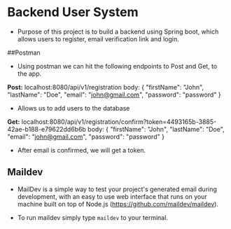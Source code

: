 # **Backend User System** 

- Purpose of this project is to build a backend using Spring boot, which allows users to register, email verification link and login.

##Postman

- Using postman we can hit the following endpoints to Post and Get, to the app.

**Post:** localhost:8080/api/v1/registration
body: {
    "firstName": "John",
    "lastName": "Doe",
    "email": "john@gmail.com",
    "password": "password"
}

- Allows us to add users to the database

**Get:** localhost:8080/api/v1/registration/confirm?token=4493165b-3885-42ae-b188-e79622dd6b6b
body: {
    "firstName": "John",
    "lastName": "Doe",
    "email": "john@gmail.com",
    "password": "password"
}

- After email is confirmed, we will get a token.


## Maildev

- MailDev is a simple way to test your project's generated email during development, with an easy to use web interface that runs on your machine built on top of Node.js (https://github.com/maildev/maildev).

- To run maildev simply type `maildev` to your terminal.  
